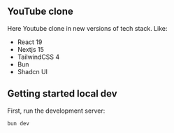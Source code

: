 ## YouTube clone
Here Youtube clone in new versions of tech stack. Like:
* React 19
* Nextjs 15
* TailwindCSS 4
* Bun
* Shadcn UI



## Getting started local dev 
First, run the development server:

```bash
bun dev
```